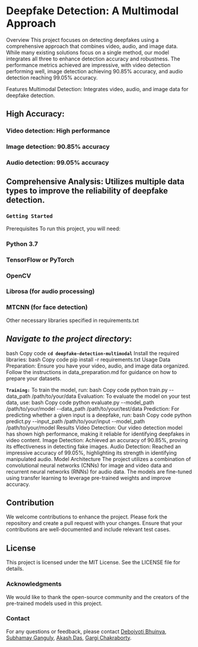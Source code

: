 # Deepfake Detection: A Multimodal Approach
Overview
This project focuses on detecting deepfakes using a comprehensive approach that combines video, audio, and image data. While many existing solutions focus on a single method, our model integrates all three to enhance detection accuracy and robustness. The performance metrics achieved are impressive, with video detection performing well, image detection achieving 90.85% accuracy, and audio detection reaching 99.05% accuracy.

Features
Multimodal Detection: Integrates video, audio, and image data for deepfake detection.
## High Accuracy:
### Video detection: High performance
### Image detection: 90.85% accuracy
### Audio detection: 99.05% accuracy
## Comprehensive Analysis: Utilizes multiple data types to improve the reliability of deepfake detection.
### `Getting Started`
Prerequisites
To run this project, you will need:

### Python 3.7 
### TensorFlow or PyTorch
### OpenCV
### Librosa (for audio processing)
### MTCNN (for face detection)
Other necessary libraries specified in requirements.txt

## _Navigate to the project directory_:
bash Copy code
**`cd deepfake-detection-multimodal`**
Install the required libraries:
bash
Copy code
pip install -r requirements.txt
Usage
Data Preparation: Ensure you have your video, audio, and image data organized. Follow the instructions in data_preparation.md for guidance on how to prepare your datasets.

**`Training:`** To train the model, run:
bash
Copy code
python train.py --data_path /path/to/your/data
Evaluation: To evaluate the model on your test data, use:
bash
Copy code
python evaluate.py --model_path /path/to/your/model --data_path /path/to/your/test/data
Prediction: For predicting whether a given input is a deepfake, run:
bash
Copy code
python predict.py --input_path /path/to/your/input --model_path /path/to/your/model
Results
Video Detection: Our video detection model has shown high performance, making it reliable for identifying deepfakes in video content.
Image Detection: Achieved an accuracy of 90.85%, proving its effectiveness in detecting fake images.
Audio Detection: Reached an impressive accuracy of 99.05%, highlighting its strength in identifying manipulated audio.
Model Architecture
The project utilizes a combination of convolutional neural networks (CNNs) for image and video data and recurrent neural networks (RNNs) for audio data. The models are fine-tuned using transfer learning to leverage pre-trained weights and improve accuracy.

## Contribution
We welcome contributions to enhance the project. Please fork the repository and create a pull request with your changes. Ensure that your contributions are well-documented and include relevant test cases.

## License
This project is licensed under the MIT License. See the LICENSE file for details.

### Acknowledgments
We would like to thank the open-source community and the creators of the pre-trained models used in this project.

### Contact
For any questions or feedback, please contact 
[Debojyoti Bhuinya](https://debojyotibhuinya-portfolio.netlify.app/),
[Subhamay Ganguly](https://www.linkedin.com/in/subhamay-ganguly-526972248/),
[Akash Das](https://www.linkedin.com/in/akash-das-80b356230/),
[Gargi Chakraborty](https://gargichakraborty105.github.io/Portfolio/).
